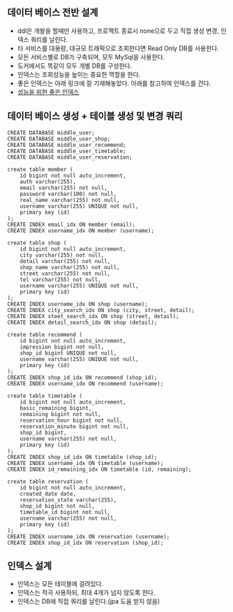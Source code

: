 ## 데이터 베이스 전반 설계
* ddl은 개발을 할때만 사용하고, 프로젝트 종료시 none으로 두고 직접 생성 변경, 인덱스 쿼리를 날린다.
* 타 서비스를 대용량, 대규모 트래픽으로 조회한다면 Read Only DB를 사용한다.
* 모든 서비스별로 DB가 구축되며, 모두 MySql을 사용한다.
* 도커에서도 똑같이 모두 개별 DB를 구성한다.
* 인덱스는 조회성능을 높이는 중요한 역할을 한다.
* 좋은 인덱스는 아래 링크에 잘 기재해놓았다. 아래를 참고하여 인덱스를 건다.
* [성능을 위한 좋은 인덱스](https://github.com/liveforone/study/blob/main/DB/p.%20%EC%84%B1%EB%8A%A5%EA%B0%9C%EC%84%A0%EC%9D%84%20%EC%9C%84%ED%95%9C%20%EB%8B%A4%EC%96%91%ED%95%9C%20%EC%9D%B8%EB%8D%B1%EC%8A%A4.md)

## 데이터 베이스 생성 + 테이블 생성 및 변경 쿼리
```
CREATE DATABASE middle_user;
CREATE DATABASE middle_user_shop;
CREATE DATABASE middle_user_recommend;
CREATE DATABASE middle_user_timetable;
CREATE DATABASE middle_user_reservation;

create table member (
    id bigint not null auto_increment,
    auth varchar(255),
    email varchar(255) not null,
    password varchar(100) not null,
    real_name varchar(255) not null,
    username varchar(255) UNIQUE not null,
    primary key (id)
);
CREATE INDEX email_idx ON member (email);
CREATE INDEX username_idx ON member (username);

create table shop (
    id bigint not null auto_increment,
    city varchar(255) not null,
    detail varchar(255) not null,
    shop_name varchar(255) not null,
    street varchar(255) not null,
    tel varchar(255) not null,
    username varchar(255) UNIQUE not null,
    primary key (id)
);
CREATE INDEX username_idx ON shop (username);
CREATE INDEX city_search_idx ON shop (city, street, detail);
CREATE INDEX steet_search_idx ON shop (street, detail);
CREATE INDEX detail_search_idx ON shop (detail);

create table recommend (
    id bigint not null auto_increment,
    impression bigint not null,
    shop_id bigint UNIQUE not null,
    username varchar(255) UNIQUE not null,
    primary key (id)
);
CREATE INDEX shop_id_idx ON recommend (shop_id);
CREATE INDEX username_idx ON recommend (username);

create table timetable (
    id bigint not null auto_increment,
    basic_remaining bigint,
    remaining bigint not null,
    reservation_hour bigint not null,
    reservation_minute bigint not null,
    shop_id bigint,
    username varchar(255) not null,
    primary key (id)
);
CREATE INDEX shop_id_idx ON timetable (shop_id);
CREATE INDEX username_idx ON timetable (username);
CREATE INDEX id_remaining_idx ON timetable (id, remaining);

create table reservation (
    id bigint not null auto_increment,
    created_date date,
    reservation_state varchar(255),
    shop_id bigint not null,
    timetable_id bigint not null,
    username varchar(255) not null,
    primary key (id)
);
CREATE INDEX username_idx ON reservation (username);
CREATE INDEX shop_id_idx ON reservation (shop_id);
```

## 인덱스 설계
* 인덱스는 모든 테이블에 걸려있다.
* 인덱스는 적극 사용하되, 최대 4개가 넘지 않도록 한다.
* 인덱스는 DB에 직접 쿼리를 날린다.(jpa 도움 받지 않음)
